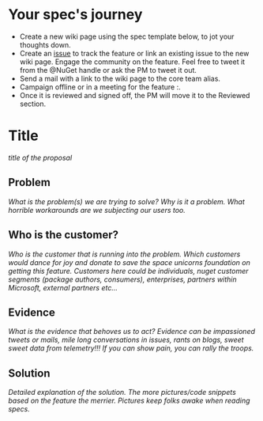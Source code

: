 
# Your spec's journey
* Create a new wiki page using the spec template below, to jot your thoughts down.
* Create an [issue](https://github.com/NuGet/Home/issues) to track the feature or link an existing issue to the new wiki page. Engage the community on the feature. Feel free to tweet it from the @NuGet handle or ask the PM to tweet it out.
* Send a mail with a link to the wiki page to the core team alias.
* Campaign offline or in a meeting for the feature :.
* Once it is reviewed and signed off, the PM will move it to the Reviewed section.

# Title
_title of the proposal_

## Problem
_What is the problem(s) we are trying to solve? Why is it a problem. What horrible workarounds are we subjecting our users too._

## Who is the customer?
_Who is the customer that is running into the problem. Which customers would dance for joy and donate to save the space unicorns foundation on getting this feature. Customers here could be individuals, nuget customer segments (package authors, consumers), enterprises, partners within Microsoft, external partners etc..._

## Evidence
_What is the evidence that behoves us to act?_
_Evidence can be impassioned tweets or mails, mile long conversations in issues, rants on blogs, sweet sweet data from telemetry!!! If you can show pain, you can rally the troops._

## Solution
_Detailed explanation of the solution. The more pictures/code snippets based on the feature the merrier. Pictures keep folks awake when reading specs._